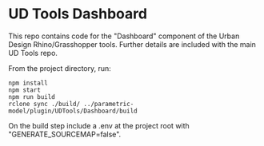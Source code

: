 # UD Tools Dashboard

This repo contains code for the "Dashboard" component of the Urban Design Rhino/Grasshopper tools. Further details are included with the main UD Tools repo.

From the project directory, run:  

`npm install`  
`npm start`  
`npm run build`  
`rclone sync ./build/ ../parametric-model/plugin/UDTools/Dashboard/build`

On the build step include a .env at the project root with "GENERATE_SOURCEMAP=false".
